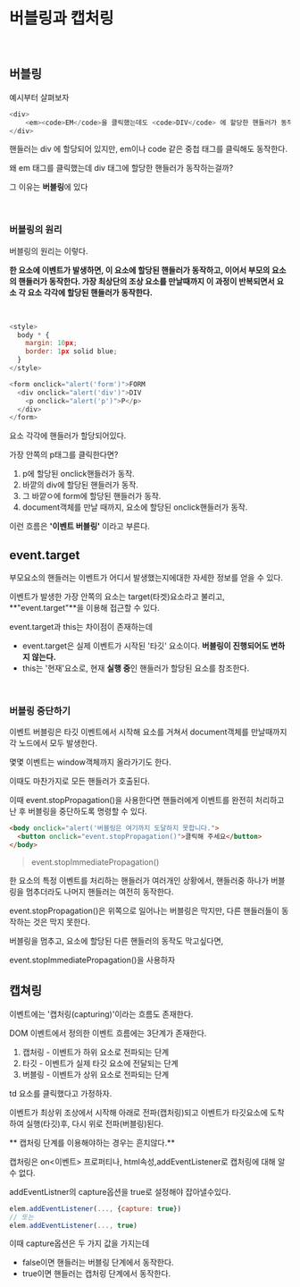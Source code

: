 # 버블링과 캡처링

<br>

## 버블링

예시부터 살펴보자

```javascript
<div>
    <em><code>EM</code>을 클릭했는데도 <code>DIV</code> 에 할당한 핸들러가 동작합니다.</em>
</div>
```

핸들러는 div 에 할당되어 있지만, em이나 code 같은 중첩 태그를 클릭해도 동작한다.

왜 em 태그를 클릭했는데 div 태그에 할당한 핸들러가 동작하는걸까?

그 이유는 **버블링**에 있다

<br>

### 버블링의 원리

버블링의 원리는 이렇다.

**한 요소에 이벤트가 발생하면, 이 요소에 할당된 핸들러가 동작하고, 이어서 부모의 요소의 핸들러가 동작한다.  가장 최상단의 조상 요소를 만날때까지 이 과정이 반복되면서 요소 각 요소 각각에 할당된 핸들러가 동작한다.**

<br>

```javascript
<style>
  body * {
    margin: 10px;
    border: 1px solid blue;
  }
</style>

<form onclick="alert('form')">FORM
  <div onclick="alert('div')">DIV
    <p onclick="alert('p')">P</p>
  </div>
</form>
```

요소 각각에 핸들러가 할당되어있다.

가장 안쪽의 p태그를 클릭한다면?

1. p에 할당된 onclick핸들러가 동작.
2. 바깥의 div에 할당된 핸들러가 동작.
3. 그 바깥ㅇ에 form에 할당된 핸들러가 동작.
4. document객체를 만날 때까지, 요소에 할당된 onclick핸들러가 동작.

이런 흐름은 **'이벤트 버블링'** 이라고 부른다.


## event.target

부모요소의 핸들러는 이벤트가 어디서 발생했는지에대한 자세한 정보를 얻을 수 있다.

이벤트가 발생한 가장 안쪽의 요소는 target(타겟)요소라고 불리고, **"event.target"**을 이용해 접근할 수 있다.

event.target과 this는 차이점이 존재하는데

- event.target은 실제 이벤트가 시작된 '타깃' 요소이다. **버블링이 진행되어도 변하지 않는다.**
- this는 '현재'요소로, 현재 **실행 중**인 핸들러가 할당된 요소를 참조한다.

<br>

### 버블링 중단하기

이벤트 버블링은 타깃 이벤트에서 시작해 <html> 요소를 거쳐서 document객체를 만날때까지 각 노드에서 모두 발생한다.

몇몇 이벤트는 window객체까지 올라가기도 한다.

이때도 마찬가지로 모든 핸들러가 호출된다.

이때 event.stopPropagation()을 사용한다면 핸들러에게 이벤트를 완전히 처리하고 난 후 버블링을 중단하도록 명령할 수 있다.


```html
<body onclick="alert('버블링은 여기까지 도달하지 못합니다.">
  <button onclick="event.stopPropagation()">클릭해 주세요</button>
</body>
```

> event.stopImmediatePropagation()

한 요소의 특정 이벤트를 처리하는 핸들러가 여러개인 상황에서, 핸들러중 하나가 버블링을 멈추더라도 나머지 핸들러는 여전히 동작한다.

event.stopPropagation()은 위쪽으로 일어나는 버블링은 막지만, 다른 핸들러들이 동작하는 것은 막지 못한다.

버블링을 멈추고, 요소에 할당된 다른 핸들러의 동작도 막고싶다면,

event.stopImmediatePropagation()을 사용하자

## 캡쳐링

이벤트에는 '캡처링(capturing)'이라는 흐름도 존재한다.

DOM 이벤트에서 정의한 이벤트 흐름에는 3단계가 존재한다.

1. 캡처링 - 이벤트가 하위 요소로 전파되는 단계
2. 타깃 - 이벤트가 실제 타깃 요소에 전달되는 단계
3. 버블링 - 이벤트가 상위 요소로 전파되는 단계

td 요소를 클릭했다고 가정하자.

이벤트가 최상위 조상에서 시작해 아래로 전파(캡처링)되고 이벤트가 타깃요소에 도착하여 실행(타깃)후, 다시 위로 전파(버블링)된다.

** 캡처링 단계를 이용해야하는 경우는 흔치않다.**

캡처링은 on<이벤트> 프로퍼티나, html속성,addEventListener로 캡처링에 대해 알 수 없다.

addEventListner의 capture옵션을 true로 설정해야 잡아낼수있다.

```javascript
elem.addEventListener(..., {capture: true}) 
// 또는
elem.addEventListener(..., true)
```

이때 capture옵션은 두 가지 값을 가지는데
- false이면 핸들러는 버블링 단계에서 동작한다.
- true이면 핸들러는 캡처링 단계에서 동작한다.

